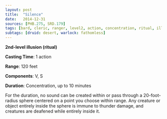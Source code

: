 ```yaml
---
layout: post
title:  "Silence"
date:   2014-12-31
sources: [PHB.275, SRD.179]
tags: [bard, cleric, ranger, level2, action, concentration, ritual, illusion]
subtags: [druid: desert, warlock: fathomless]
---
```


**2nd-level illusion (ritual)**

**Casting Time**: 1 action

**Range**: 120 feet

**Components**: V, S

**Duration**: Concentration, up to 10 minutes

For the duration, no sound can be created within or pass through a 20-foot-radius sphere centered on a point you choose within range. Any creature or object entirely inside the sphere is immune to thunder damage, and creatures are deafened while entirely inside it.
